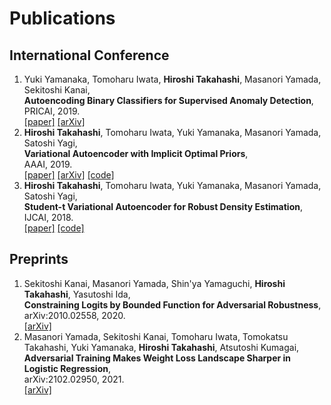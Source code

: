 # Publications  
## International Conference  
1. Yuki Yamanaka, Tomoharu Iwata, **Hiroshi Takahashi**, Masanori Yamada, Sekitoshi Kanai,  
  **Autoencoding Binary Classifiers for Supervised Anomaly Detection**,  
  PRICAI, 2019.  
  [[paper]](https://link.springer.com/chapter/10.1007/978-3-030-29911-8_50) [[arXiv]](https://arxiv.org/abs/1903.10709)  
1. **Hiroshi Takahashi**, Tomoharu Iwata, Yuki Yamanaka, Masanori Yamada, Satoshi Yagi,  
  **Variational Autoencoder with Implicit Optimal Priors**,  
  AAAI, 2019.  
  [[paper]](https://www.aaai.org/ojs/index.php/AAAI/article/view/4439) [[arXiv]](https://arxiv.org/abs/1809.05284) [[code]](https://github.com/takahashihiroshi/vae_iop)  
1. **Hiroshi Takahashi**, Tomoharu Iwata, Yuki Yamanaka, Masanori Yamada, Satoshi Yagi,  
  **Student-t Variational Autoencoder for Robust Density Estimation**,  
  IJCAI, 2018.  
  [[paper]](https://www.ijcai.org/Proceedings/2018/374) [[code]](https://github.com/takahashihiroshi/t_vae)  

## Preprints  
1. Sekitoshi Kanai, Masanori Yamada, Shin'ya Yamaguchi, **Hiroshi Takahashi**, Yasutoshi Ida,  
  **Constraining Logits by Bounded Function for Adversarial Robustness**,  
  arXiv:2010.02558, 2020.  
  [[arXiv]](https://arxiv.org/abs/2010.02558v1)  
 1. Masanori Yamada, Sekitoshi Kanai, Tomoharu Iwata, Tomokatsu Takahashi, Yuki Yamanaka, **Hiroshi Takahashi**, Atsutoshi Kumagai,  
  **Adversarial Training Makes Weight Loss Landscape Sharper in Logistic Regression**,  
  arXiv:2102.02950, 2021.  
  [[arXiv]](https://arxiv.org/abs/2102.02950v1)  
